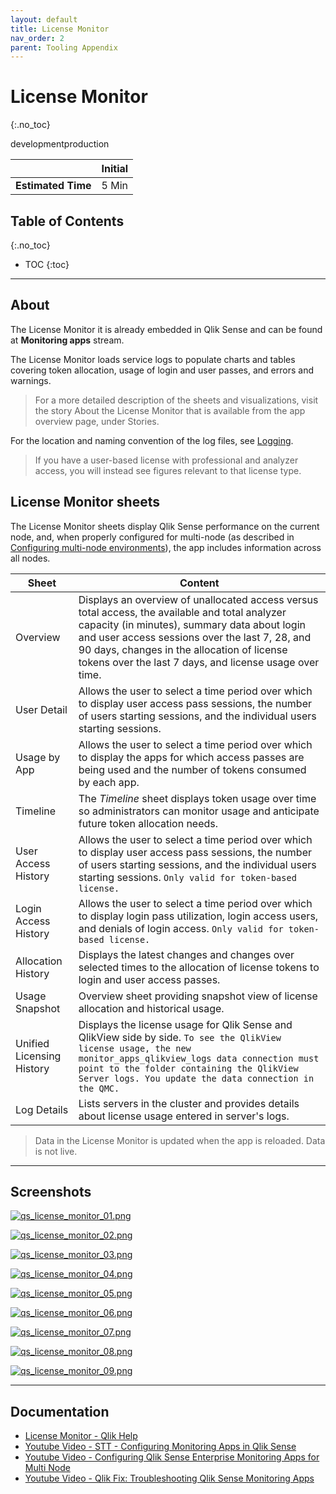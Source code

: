 ```yaml
---
layout: default
title: License Monitor
nav_order: 2
parent: Tooling Appendix
---
```


# License Monitor <i class="fas fa-dolly-flatbed fa-xs" title="Shipped | Native Capability"></i>
{:.no_toc}

<span class="label dev">development</span><span class="label prod">production</span>

|                                                    | Initial |
|---------------------------------------------------------|---------|
| <i class="far fa-clock fa-sm"></i> **Estimated Time**   | 5 Min  |

## Table of Contents
{:.no_toc}

* TOC
{:toc}

-------------------------

## About

The License Monitor it is already embedded in Qlik Sense and can be found at **Monitoring apps** stream.

The License Monitor loads service logs to populate charts and tables covering token allocation, usage of login and user passes, and errors and warnings.

>For a more detailed description of the sheets and visualizations, visit the story About the License Monitor that is available from the app overview page, under Stories.

For the location and naming convention of the log files, see [Logging](https://help.qlik.com/en-US/sense-admin/Subsystems/DeployAdministerQSE/Content/Sense_DeployAdminister/QSEoW/Deploy_QSEoW/Server-Logging.htm).

>If you have a user-based license with professional and analyzer access, you will instead see figures relevant to that license type.

## License Monitor sheets

The License Monitor sheets display Qlik Sense performance on the current node, and, when properly configured for multi-node (as described in [Configuring multi-node environments](https://help.qlik.com/en-US/sense-admin/Subsystems/DeployAdministerQSE/Content/Sense_DeployAdminister/QSEoW/Administer_QSEoW/Monitoring_QSEoW/Configure-monitoring-apps.htm#Configuring)), the app includes information across all nodes.



Sheet | Content
---------|----------
Overview | Displays an overview of unallocated access versus total access, the available and total analyzer capacity (in minutes), summary data about login and user access sessions over the last 7, 28, and 90 days, changes in the allocation of license tokens over the last 7 days, and license usage over time.
User Detail | Allows the user to select a time period over which to display user access pass sessions, the number of users starting sessions, and the individual users starting sessions.
Usage by App | Allows the user to select a time period over which to display the apps for which access passes are being used and the number of tokens consumed by each app.
Timeline | The _Timeline_ sheet displays token usage over time so administrators can monitor usage and anticipate future token allocation needs.
User Access History | Allows the user to select a time period over which to display user access pass sessions, the number of users starting sessions, and the individual users starting sessions. ```Only valid for token-based license.```
Login Access History | Allows the user to select a time period over which to display login pass utilization, login access users, and denials of login access. ```Only valid for token-based license.```
Allocation History | Displays the latest changes and changes over selected times to the allocation of license tokens to login and user access passes.
Usage Snapshot | Overview sheet providing snapshot view of license allocation and historical usage.
Unified Licensing History | Displays the license usage for Qlik Sense and QlikView side by side. ```To see the QlikView license usage, the new monitor_apps_qlikview_logs data connection must point to the folder containing the QlikView Server logs. You update the data connection in the QMC.```
Log Details | Lists servers in the cluster and provides details about license usage entered in server's logs.

>Data in the License Monitor is updated when the app is reloaded. Data is not live.
 -------------------------

## Screenshots

[![qs_license_monitor_01.png](images/qs_license_monitor_01.png)](https://raw.githubusercontent.com/qs-admin-guide/qs-admin-guide/master/docs/tooling/images/qs_license_monitor_01.png)

[![qs_license_monitor_02.png](images/qs_license_monitor_02.png)](https://raw.githubusercontent.com/qs-admin-guide/qs-admin-guide/master/docs/tooling/images/qs_license_monitor_02.png)

[![qs_license_monitor_03.png](images/qs_license_monitor_03.png)](https://raw.githubusercontent.com/qs-admin-guide/qs-admin-guide/master/docs/tooling/images/qs_license_monitor_03.png)

[![qs_license_monitor_04.png](images/qs_license_monitor_04.png)](https://raw.githubusercontent.com/qs-admin-guide/qs-admin-guide/master/docs/tooling/images/qs_license_monitor_04.png)

[![qs_license_monitor_05.png](images/qs_license_monitor_05.png)](https://raw.githubusercontent.com/qs-admin-guide/qs-admin-guide/master/docs/tooling/images/qs_license_monitor_05.png)

[![qs_license_monitor_06.png](images/qs_license_monitor_06.png)](https://raw.githubusercontent.com/qs-admin-guide/qs-admin-guide/master/docs/tooling/images/qs_license_monitor_06.png)

[![qs_license_monitor_07.png](images/qs_license_monitor_07.png)](https://raw.githubusercontent.com/qs-admin-guide/qs-admin-guide/master/docs/tooling/images/qs_license_monitor_07.png)

[![qs_license_monitor_08.png](images/qs_license_monitor_08.png)](https://raw.githubusercontent.com/qs-admin-guide/qs-admin-guide/master/docs/tooling/images/qs_license_monitor_08.png)

[![qs_license_monitor_09.png](images/qs_license_monitor_09.png)](https://raw.githubusercontent.com/qs-admin-guide/qs-admin-guide/master/docs/tooling/images/qs_license_monitor_09.png)

-------------------------

## Documentation

* [License Monitor - Qlik Help](https://help.qlik.com/en-US/sense-admin/Subsystems/DeployAdministerQSE/Content/Sense_DeployAdminister/QSEoW/Administer_QSEoW/Monitoring_QSEoW/License-monitor-app.htm)
* [Youtube Video - STT - Configuring Monitoring Apps in Qlik Sense](https://youtube.com/watch?v=_WywE9AXnvs)
* [Youtube Video - Configuring Qlik Sense Enterprise Monitoring Apps for Multi Node](https://youtube.com/watch?v=ycGESqJME3E)
* [Youtube Video - Qlik Fix: Troubleshooting Qlik Sense Monitoring Apps](https://youtube.com/watch?v=ulZw6_ZJ_ek&t=23s)